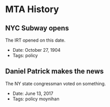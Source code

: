 # MTA History
## NYC Subway opens

The IRT opened on this date.
- Date: October 27, 1904
- Tags: policy
## Daniel Patrick makes the news

The NY state congressman voted on something.
- Date: June 13, 2017
- Tags: policy moynihan
